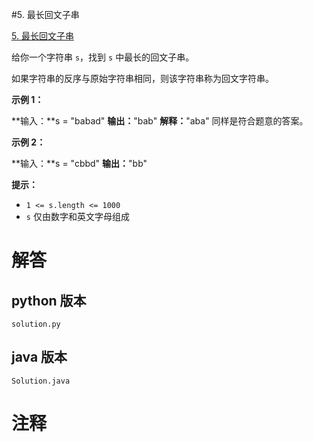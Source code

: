 #5. 最长回文子串

[5. 最长回文子串](https://leetcode.cn/problems/longest-palindromic-substring?envType=featured-list&envId=2cktkvj?envType=featured-list&envId=2cktkvj)

给你一个字符串 `s`，找到 `s` 中最长的回文子串。

如果字符串的反序与原始字符串相同，则该字符串称为回文字符串。

**示例 1：**

**输入：**s = "babad"
**输出：**"bab"
**解释：**"aba" 同样是符合题意的答案。

**示例 2：**

**输入：**s = "cbbd"
**输出：**"bb"

**提示：**

- `1 <= s.length <= 1000`
- `s` 仅由数字和英文字母组成
# 解答
                 
## python 版本

````include python
solution.py
````


## java 版本



````include java
Solution.java
````
                 

# 注释